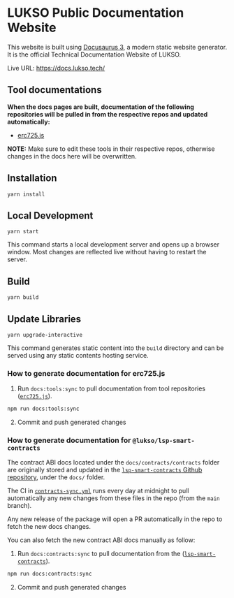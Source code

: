 # LUKSO Public Documentation Website

This website is built using [Docusaurus 3](https://docusaurus.io/), a modern static website generator.
It is the official Technical Documentation Website of LUKSO.

Live URL: <https://docs.lukso.tech/>

## Tool documentations

**When the docs pages are built, documentation of the following repositories will be pulled in from the respective repos and updated automatically:**

- [erc725.js](https://github.com/ERC725Alliance/erc725.js/tree/develop/docs)

**NOTE:**
Make sure to edit these tools in their respective repos, otherwise changes in the docs here will be overwritten.

## Installation

```console
yarn install
```

## Local Development

```console
yarn start
```

This command starts a local development server and opens up a browser window. Most changes are reflected live without having to restart the server.

## Build

```console
yarn build
```

## Update Libraries

```console
yarn upgrade-interactive
```

This command generates static content into the `build` directory and can be served using any static contents hosting service.

### How to generate documentation for erc725.js

1. Run `docs:tools:sync` to pull documentation from tool repositories ([`erc725.js`](https://github.com/ERC725Alliance/erc725.js)).

```sh
npm run docs:tools:sync
```

2. Commit and push generated changes

### How to generate documentation for `@lukso/lsp-smart-contracts`

The contract ABI docs located under the `docs/contracts/contracts` folder are originally stored and updated in the [`lsp-smart-contracts` Github repository](https://github.com/lukso-network/lsp-smart-contracts), under the `docs/` folder.

The CI in [`contracts-sync.yml`](.github/workflows/contracts-sync.yml) runs every day at midnight to pull automatically any new changes from these files in the repo (from the `main` branch).

Any new release of the package will open a PR automatically in the repo to fetch the new docs changes.

You can also fetch the new contract ABI docs manually as follow:

1. Run `docs:contracts:sync` to pull documentation from the ([`lsp-smart-contracts`](https://github.com/lukso-network/lsp-smart-contracts)).

```sh
npm run docs:contracts:sync
```

2. Commit and push generated changes
